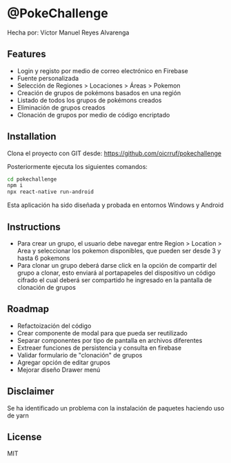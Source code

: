 # @PokeChallenge

Hecha por: Víctor Manuel Reyes Alvarenga

## Features

- Login y registo por medio de correo electrónico en Firebase
- Fuente personalizada
- Selección de Regiones > Locaciones > Áreas > Pokemon
- Creación de grupos de pokémons basados en una región
- Listado de todos los grupos de pokémons creados
- Eliminación de grupos creados
- Clonación de grupos por medio de código encriptado

## Installation

Clona el proyecto con GIT desde:
https://github.com/oicrruf/pokechallenge

Posteriormente ejecuta los siguientes comandos:

```sh
cd pokechallenge
npm i
npx react-native run-android
```

Esta aplicación ha sido diseñada y probada en entornos Windows y Android

## Instructions

- Para crear un grupo, el usuario debe navegar entre Region > Location > Area y seleccionar los pokemon disponibles, que pueden ser desde 3 y hasta 6 pokemons
- Para clonar un grupo deberá darse click en la opción de compartir del grupo a clonar, esto enviará al portapapeles del dispositivo un código cifrado el cual deberá ser compartido he ingresado en la pantalla de clonación de grupos

## Roadmap

- Refactoización del código
- Crear componente de modal para que pueda ser reutilizado
- Separar componentes por tipo de pantalla en archivos diferentes
- Extreaer funciones de persistencia y consulta en firebase
- Validar formulario de "clonación" de grupos
- Agregar opción de editar grupos
- Mejorar diseño Drawer menú

## Disclaimer

Se ha identificado un problema con la instalación de paquetes haciendo uso de yarn

## License

MIT

